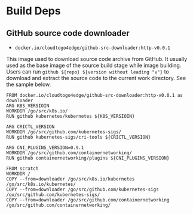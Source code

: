 # Build Deps

## GitHub source code downloader

- `docker.io/cloudtogo4edge/github-src-downloader:http-v0.0.1`

This image used to download source code archive from GitHub.
It usually used as the base image of the source build stage while image building.
Users can run `github ${repo} ${version without leading "v"}` to download and extract the source code to the current work directory.
See the sample below.

```
FROM docker.io/cloudtogo4edge/github-src-downloader:http-v0.0.1 as downloader
ARG K8S_VERSIOIN
WORKDIR /go/src/k8s.io/
RUN github kubernetes/kubernetes ${K8S_VERSIOIN}

ARG CRICTL_VERSION
WORKDIR /go/src/github.com/kubernetes-sigs/
RUN github kubernetes-sigs/cri-tools ${CRICTL_VERSION}

ARG CNI_PLUGINS_VERSION=0.9.1
WORKDIR /go/src/github.com/containernetworking/
RUN github containernetworking/plugins ${CNI_PLUGINS_VERSION}

FROM scratch
WORKDIR /
COPY --from=downloader /go/src/k8s.io/kubernetes /go/src/k8s.io/kubernetes/
COPY --from=downloader /go/src/github.com/kubernetes-sigs /go/src/github.com/kubernetes-sigs/
COPY --from=downloader /go/src/github.com/containernetworking /go/src/github.com/containernetworking/
```